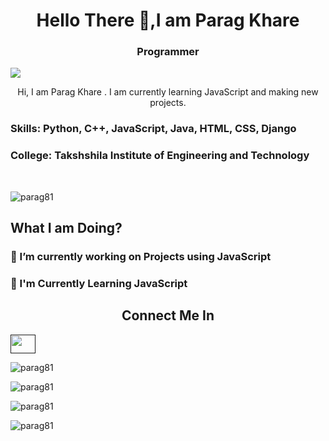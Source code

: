 
<h1 align="center">Hello There 🤙,I am Parag Khare </h1>

<h3 align="center"> Programmer </h3>


![](https://raw.githubusercontent.com/halfrost/halfrost/master/icons/header_.png)


<p align="center"> Hi, I am Parag Khare . I am currently learning JavaScript and making new projects. </p>

<h3> Skills: Python, C++, JavaScript, Java, HTML, CSS, Django</h3>

<h3> College: Takshshila Institute of Engineering and Technology </h3> <br />

<p align="left"> <img src="https://komarev.com/ghpvc/?username=parag81&label=Profile%20views&color=0e75b6&style=flat" alt="parag81"> </p>

<h2 align="left"> What I am Doing? </h2>

<h3>🚧 I’m currently working on Projects using JavaScript</h3>

<h3>📑 I'm Currently Learning JavaScript</h3>


<h2 align="center">Connect Me In</h2>

<a href="" target="black" alt=https://www.linkedin.com/in/parag-khare-573ab0206/> <img src= 'https://cdn.jsdelivr.net/npm/simple-icons@3.0.1/icons/linkedin.svg' height="30" width="40" /> </a>

<p align="left"> <img src="https://github-profile-trophy.vercel.app/?username=parag81" alt="parag81"> </p>

<p align="left"> <img src="https://github-readme-streak-stats.herokuapp.com/?user=parag81&" alt="parag81" > </p>

<p align="left"> <img src="https://github-readme-stats.vercel.app/api/top-langs?username=parag81&show_icons=true&locale=en&layout=compact" alt="parag81" > </p>

<p align="left"> <img src="https://github-readme-stats.vercel.app/api?username=parag81&show_icons=true&locale=en" alt="parag81" ></p>
<!--
**Parag81/Parag81** is a ✨ _special_ ✨ repository because its `README.md` (this file) appears on your GitHub profile.

Here are some ideas to get you started:

- 🔭 I’m currently working on ...
- 🌱 I’m currently learning ...
- 👯 I’m looking to collaborate on ...
- 🤔 I’m looking for help with ...
- 💬 Ask me about ...
- 📫 How to reach me: ...
- 😄 Pronouns: ...
- ⚡ Fun fact: ...
-->
